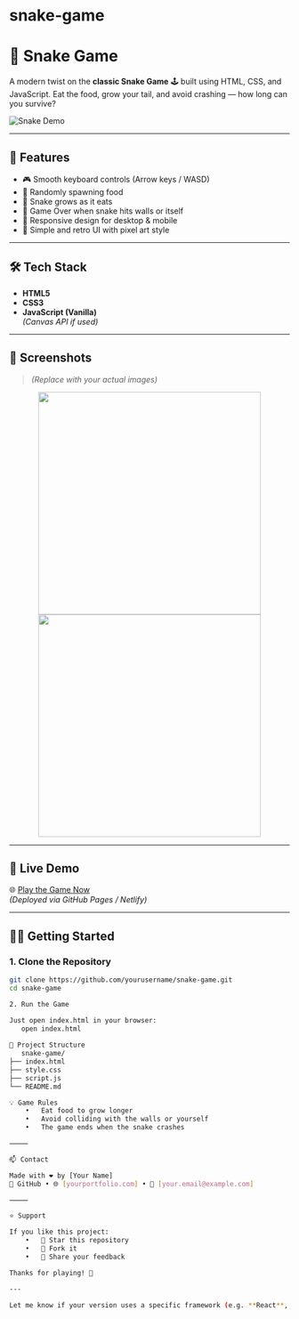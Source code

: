 # snake-game

# 🐍 Snake Game

A modern twist on the **classic Snake Game** 🕹️ built using HTML, CSS, and JavaScript. Eat the food, grow your tail, and avoid crashing — how long can you survive?

![Snake Demo](https://user-images.githubusercontent.com/your-username/snake-demo.gif)

---

## 🚀 Features

- 🎮 Smooth keyboard controls (Arrow keys / WASD)
- 🍎 Randomly spawning food
- 🐍 Snake grows as it eats
- 🚫 Game Over when snake hits walls or itself
- 📱 Responsive design for desktop & mobile
- 🎨 Simple and retro UI with pixel art style

---

## 🛠️ Tech Stack

- **HTML5**
- **CSS3**
- **JavaScript (Vanilla)**  
*(Canvas API if used)*

---

## 📸 Screenshots

> *(Replace with your actual images)*

<div align="center">
  <img src="https://user-images.githubusercontent.com/your-username/snake-1.png" width="400"/>
  <img src="https://user-images.githubusercontent.com/your-username/snake-2.png" width="400"/>
</div>

---

## 🔗 Live Demo

🌐 [Play the Game Now](https://yourusername.github.io/snake-game/)  
*(Deployed via GitHub Pages / Netlify)*

---

## 🧑‍💻 Getting Started

### 1. Clone the Repository

```bash
git clone https://github.com/yourusername/snake-game.git
cd snake-game

2. Run the Game

Just open index.html in your browser:
   open index.html
  
📁 Project Structure
   snake-game/
├── index.html
├── style.css
├── script.js
└── README.md

💡 Game Rules
	•	Eat food to grow longer
	•	Avoid colliding with the walls or yourself
	•	The game ends when the snake crashes

⸻

📫 Contact

Made with ❤️ by [Your Name]
🔗 GitHub • 🌐 [yourportfolio.com] • 📧 [your.email@example.com]

⸻

⭐ Support

If you like this project:
	•	🌟 Star this repository
	•	🍴 Fork it
	•	🧠 Share your feedback

Thanks for playing! 🚀

---

Let me know if your version uses a specific framework (e.g. **React**, **Pygame**, etc.) — I can tailor it accordingly. Also, I can help generate demo GIFs or screenshots if needed.
